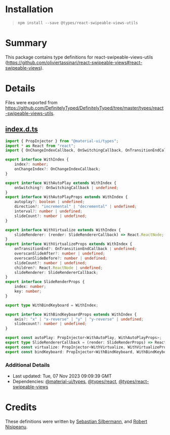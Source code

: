 # Installation
> `npm install --save @types/react-swipeable-views-utils`

# Summary
This package contains type definitions for react-swipeable-views-utils (https://github.com/oliviertassinari/react-swipeable-views#react-swipeable-views).

# Details
Files were exported from https://github.com/DefinitelyTyped/DefinitelyTyped/tree/master/types/react-swipeable-views-utils.
## [index.d.ts](https://github.com/DefinitelyTyped/DefinitelyTyped/tree/master/types/react-swipeable-views-utils/index.d.ts)
````ts
import { PropInjector } from "@material-ui/types";
import * as React from "react";
import { OnChangeIndexCallback, OnSwitchingCallback, OnTransitionEndCallback } from "react-swipeable-views";

export interface WithIndex {
    index?: number;
    onChangeIndex?: OnChangeIndexCallback;
}

export interface WithAutoPlay extends WithIndex {
    onSwitching?: OnSwitchingCallback | undefined;
}
export interface WithAutoPlayProps extends WithIndex {
    autoplay?: boolean | undefined;
    direction?: "incremental" | "decremental" | undefined;
    interval?: number | undefined;
    slideCount?: number | undefined;
}

export interface WithVirtualize extends WithIndex {
    slideRenderer: (render: SlideRendererCallback) => React.ReactNode;
}
export interface WithVirtualizeProps extends WithIndex {
    onTransitionEnd?: OnTransitionEndCallback | undefined;
    overscanSlideAfter?: number | undefined;
    overscanSlideBefore?: number | undefined;
    slideCount?: number | undefined;
    children?: React.ReactNode | undefined;
    slideRenderer: SlideRendererCallback;
}
export interface SlideRenderProps {
    index: number;
    key: number;
}

export type WithBindKeyboard = WithIndex;

export interface WithBindKeyboardProps extends WithIndex {
    axis?: "x" | "x-reverse" | "y" | "y-reverse" | undefined;
    slidecount?: number | undefined;
}

export const autoPlay: PropInjector<WithAutoPlay, WithAutoPlayProps>;
export type SlideRendererCallback = (render: SlideRenderProps) => React.ReactNode;
export const virtualize: PropInjector<WithVirtualize, WithVirtualizeProps>;
export const bindKeyboard: PropInjector<WithBindKeyboard, WithBindKeyboardProps>;

````

### Additional Details
 * Last updated: Tue, 07 Nov 2023 09:09:39 GMT
 * Dependencies: [@material-ui/types](https://npmjs.com/package/@material-ui/types), [@types/react](https://npmjs.com/package/@types/react), [@types/react-swipeable-views](https://npmjs.com/package/@types/react-swipeable-views)

# Credits
These definitions were written by [Sebastian Silbermann](https://github.com/eps1lon), and [Robert Nisipeanu](https://github.com/robertnisipeanu).
